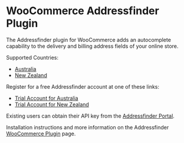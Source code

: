 # WooCommerce Addressfinder Plugin

The Addressfinder plugin for WooCommerce adds an autocomplete capability to the
delivery and billing address fields of your online store.

Supported Countries:

* [Australia](https://addressfinder.com.au/?utm_source=woocommerce%20plugin&utm_medium=plugin&utm_campaign=plugin&utm_term=Australia&utm_content=Supported%20Countries)
* [New Zealand](https://addressfinder.nz/?utm_source=woocommerce%20plugin&utm_medium=plugin&utm_campaign=plugin&utm_term=New%20Zealand&utm_content=Supported%20Countries)

Register for a free Addressfinder account at one of these links:

* [Trial Account for Australia](https://portal.addressfinder.net/signup/au/au_agile_trial?utm_source=woocommerce%20plugin&utm_medium=plugin&utm_campaign=plugin&utm_term=Australia&utm_content=Trial%20account%20for%20Australia)
* [Trial Account for New Zealand](https://portal.addressfinder.net/signup/nz/nz_agile_trial?utm_source=woocommerce%20plugin&utm_medium=plugin&utm_campaign=plugin&utm_term=New%20Zealand&utm_content=Trial%20account%20for%20New%20Zealand)

Existing users can obtain their API key from the [Addressfinder Portal](https://portal.addressfinder.net/?utm_source=woocommerce%20plugin&utm_medium=plugin&utm_campaign=plugin&utm_term=Addressfinder%20Portal&utm_content=existing%20users).

Installation instructions and more information on the Addressfinder [WooCommerce Plugin](https://addressfinder.nz/docs/woocommerce?utm_source=woocommerce%20plugin&utm_medium=plugin&utm_campaign=plugin&utm_term=WooCommerce%20Plugin&utm_content=Read%20More) page.
